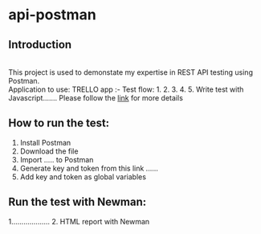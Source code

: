 # api-postman
## Introduction
 <br /> This project is used to demonstate my expertise in REST API testing using Postman.
<br /> Application to use: TRELLO app
:- Test flow:
1. 
2. 
3.
4.
5.
Write test with Javascript.......
Please follow the [link](https://docs.google.com/spreadsheets/d/1WRHBKVxvaHdh-9NkFGlye0-qPGQdK5_DmP-fpAb5FK4/edit?usp=sharing) for more details 
## How to run the test:
1. Install Postman
2. Download the file
3. Import ..... to Postman
4. Generate key and token from this link ......
5. Add key and token as global variables
## Run the test with Newman:
1...................
2. HTML report with Newman
